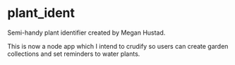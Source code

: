 plant_ident
===========

Semi-handy plant identifier created by Megan Hustad.

This is now a node app which I intend to crudify so users can create garden collections and set reminders to water plants.
